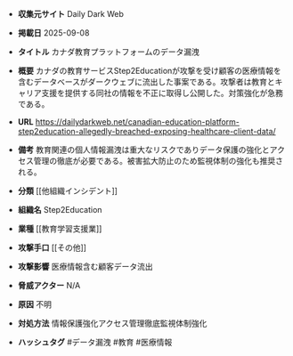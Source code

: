 - **収集元サイト**
Daily Dark Web

- **掲載日**
2025-09-08

- **タイトル**
カナダ教育プラットフォームのデータ漏洩

- **概要**
カナダの教育サービスStep2Educationが攻撃を受け顧客の医療情報を含むデータベースがダークウェブに流出した事案である。攻撃者は教育とキャリア支援を提供する同社の情報を不正に取得し公開した。対策強化が急務である。

- **URL**
https://dailydarkweb.net/canadian-education-platform-step2education-allegedly-breached-exposing-healthcare-client-data/

- **備考**
教育関連の個人情報漏洩は重大なリスクでありデータ保護の強化とアクセス管理の徹底が必要である。被害拡大防止のため監視体制の強化も推奨される。

- **分類**
[[他組織インシデント]]

- **組織名**
Step2Education

- **業種**
[[教育学習支援業]]

- **攻撃手口**
[[その他]]

- **攻撃影響**
医療情報含む顧客データ流出

- **脅威アクター**
N/A

- **原因**
不明

- **対処方法**
情報保護強化アクセス管理徹底監視体制強化

- **ハッシュタグ**
#データ漏洩 #教育 #医療情報
